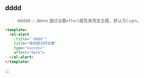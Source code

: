 ## dddd
> ddddd
::: demo 通过设置`effect`属性来改变主题，默认为`light`。
```html
<template>
  <el-alert
    :title="'dddd'"
    title="成功提示的文案"
    type="success"
    effect="dark">
  </el-alert>
</template>
```
:::